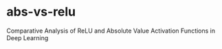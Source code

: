 # abs-vs-relu
Comparative Analysis of ReLU and Absolute Value Activation Functions in Deep Learning
